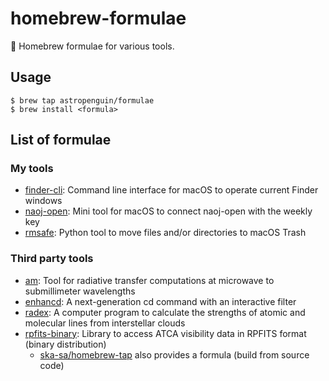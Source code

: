 # homebrew-formulae

:beer: Homebrew formulae for various tools.

## Usage

```
$ brew tap astropenguin/formulae
$ brew install <formula>
```

## List of formulae

### My tools

+ [finder-cli](https://github.com/astropenguin/finder-cli): Command line interface for macOS to operate current Finder windows
+ [naoj-open](https://github.com/astropenguin/naoj-open): Mini tool for macOS to connect naoj-open with the weekly key
+ [rmsafe](https://github.com/astropenguin/rmsafe): Python tool to move files and/or directories to macOS Trash

### Third party tools

+ [am](https://www.cfa.harvard.edu/~spaine/am/index.html): Tool for radiative transfer computations at microwave to submillimeter wavelengths
+ [enhancd](https://github.com/b4b4r07/enhancd): A next-generation cd command with an interactive filter
+ [radex](https://personal.sron.nl/~vdtak/radex/index.shtml): A computer program to calculate the strengths of atomic and molecular lines from interstellar clouds
+ [rpfits-binary](https://www.atnf.csiro.au/computing/software/rpfits.html): Library to access ATCA visibility data in RPFITS format (binary distribution)
    - [ska-sa/homebrew-tap](https://github.com/ska-sa/homebrew-tap) also provides a formula (build from source code)
